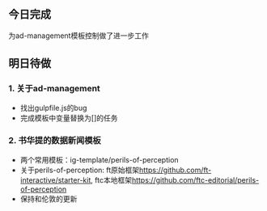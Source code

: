 ## 今日完成
为ad-management模板控制做了进一步工作

## 明日待做
### 1. 关于ad-management
- 找出gulpfile.js的bug
- 完成模板中变量替换为[]的任务

### 2. 书华提的数据新闻模板
- 两个常用模板：ig-template/perils-of-perception
- 关于perils-of-perception: ft原始框架<https://github.com/ft-interactive/starter-kit>, ftc本地框架<https://github.com/ftc-editorial/perils-of-perception>
- 保持和伦敦的更新